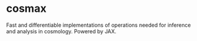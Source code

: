 # cosmax
Fast and differentiable implementations of operations needed for inference and analysis in cosmology. Powered by JAX.
